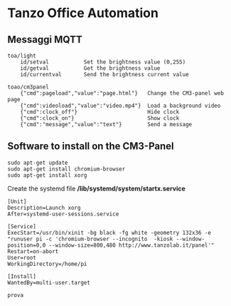 # Tanzo Office Automation 


## Messaggi MQTT

	toa/light
		id/setval			Set the brightness value (0,255)
		id/getval			Get the brightness value
		id/currentval		Send the brightness current value
		
	toao/cm3panel
		{"cmd":pageload","value":"page.html"}	Change the CM3-panel web page
		{"cmd":videoload","value":"video.mp4"}	Load a background video
		{"cmd":clock_off"}						Hide clock
		{"cmd":clock_on"}						Show clock
		{"cmd":"message","value":"text"}		Send a message

## Software to install on the CM3-Panel

	sudo apt-get update
	sudo apt-get install chromium-browser
	sudo apt-get install xorg

Create the systemd file __/lib/systemd/system/startx.service__

	[Unit]
	Description=Launch xorg
	After=systemd-user-sessions.service
	
	[Service]
	ExecStart=/usr/bin/xinit -bg black -fg white -geometry 132x36 -e "runuser pi -c 'chromium-browser --incognito  -kiosk --window-position=0,0 --window-size=800,480 http://www.tanzolab.it/panel'"
	Restart=on-abort
	User=root
	WorkingDirectory=/home/pi
	
	[Install]
	WantedBy=multi-user.target
	
	prova
